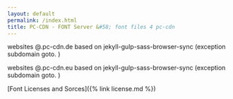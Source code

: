 ```yaml
---
layout: default
permalink: /index.html
title: PC-CDN - FONT Server &#58; font files 4 pc-cdn
---
```


websites @.pc-cdn.de based on jekyll-gulp-sass-browser-sync (exception subdomain goto. )

websites @.pc-cdn.eu based on jekyll-gulp-sass-browser-sync (exception subdomain goto. )

[Font Licenses and Sorces]({% link license.md %})
